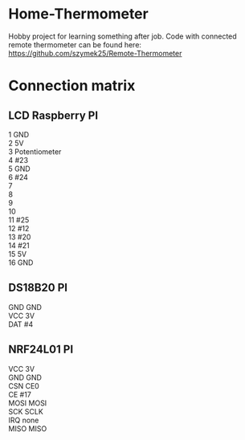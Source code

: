# Home-Thermometer

Hobby project for learning something after job.
Code with connected remote thermometer can be found here: https://github.com/szymek25/Remote-Thermometer

# Connection matrix

## LCD  Raspberry PI
1    GND  
2    5V  
3    Potentiometer  
4    #23  
5    GND  
6    #24  
7  
8  
9  
10  
11   #25  
12   #12  
13   #20  
14   #21  
15   5V  
16   GND  


## DS18B20  PI
GND  GND  
VCC  3V  
DAT  #4  

## NRF24L01 PI
VCC 3V  
GND GND  
CSN CE0  
CE  #17  
MOSI MOSI  
SCK SCLK  
IRQ none   
MISO MISO  
